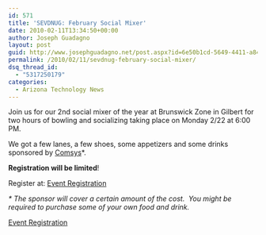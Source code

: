 ```yaml
---
id: 571
title: 'SEVDNUG: February Social Mixer'
date: 2010-02-11T13:34:50+00:00
author: Joseph Guadagno
layout: post
guid: http://www.josephguadagno.net/post.aspx?id=6e50b1cd-5649-4411-a84d-1d8cfca4e1c1
permalink: /2010/02/11/sevdnug-february-social-mixer/
dsq_thread_id:
  - "5317250179"
categories:
  - Arizona Technology News
---
```

Join us for our 2nd social mixer of the year at Brunswick Zone in Gilbert for two hours of bowling and socializing taking place on Monday 2/22 at 6:00 PM.

We got a few lanes, a few shoes, some appetizers and some drinks sponsored by [Comsys](http://comsys.com/services/staffing.html)*.

**Registration will be limited**!

Register at: [Event Registration](http://sevdnug0210.eventbrite.com)

_* The sponsor will cover a certain amount of the cost.  You might be required to purchase some of your own food and drink._

[Event Registration](http://sevdnug0210.eventbrite.com)
